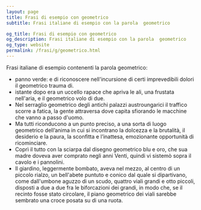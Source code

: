 ```yaml
---
layout: page
title: Frasi di esempio con geometrico 
subtitle: Frasi italiane di esempio con la parola  geometrico

og_title: Frasi di esempio con geometrico 
og_description: Frasi italiane di esempio con la parola  geometrico
og_type: website
permalink: /frasi/g/geometrico.html
---
```


Frasi italiane di esempio contenenti la parola geometrico:


- panno verde: e di riconoscere nell'incursione di certi imprevedibili dolori il geometrico trauma di.
- istante dopo era un uccello rapace che apriva le ali, una frustata nell'aria, e il geometrico volo di due.
- Nel serraglio geometrico degli antichi palazzi austroungarici il traffico scorre a fatica, la gente attraversa dove capita sfiorando le macchine che vanno a passo d'uomo.
- Ma tutti riconducono a un punto preciso, a una sorta di luogo geometrico dell’anima in cui si incontrano la dolcezza e la brutalità, il desiderio e la paura, la sconfitta e l’inattesa, emozionante opportunità di ricominciare.
- Coprì il tutto con la sciarpa dal disegno geometrico blu e oro, che sua madre doveva aver comprato negli anni Venti, quindi vi sistemò sopra il cavolo e i pannolini.
- Il giardino, leggermente bombato, aveva nel mezzo, al centro di un piccolo rialzo, un bell'abete puntuto e conico dal quale si dipartivano, come dall'umbone aguzzo di un scudo, quattro viali grandi e otto piccoli, disposti a due a due fra le biforcazioni dei grandi, in modo che, se il recinto fosse stato circolare, il piano geometrico dei viali sarebbe sembrato una croce posata su di una ruota.
